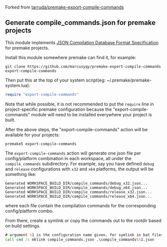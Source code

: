Forked from [tarruda/premake-export-compile-commands](https://github.com/tarruda/premake-export-compile-commands)

## Generate compile_commands.json for premake projects

This module implements [JSON Compilation Database Format
Specification](http://clang.llvm.org/docs/JSONCompilationDatabase.html) for
premake projects.

Install this module somewhere premake can find it, for example:

```
git clone https://github.com/marcusyqy/premake-export-compile-commands export-compile-commands
```

Then put this at the top of your system script(eg: ~/.premake/premake-system.lua):

```lua
require "export-compile-commands"
```

Note that while possible, it is not recommended to put the `require` line in
project-specific premake configuration because the "export-compile-commands"
module will need to be installed everywhere your project is built.

After the above steps, the "export-compile-commands" action will be available
for your projects:

```
premake5 export-compile-commands
```

The `export-compile-commands` action will generate one json file per
config/platform combination in each workspace, all under the `compile_commands`
subdirectory. For example, say you have defined `debug` and `release`
configurations with `x32` and `x64` platforms, the output will be something
like:

```
Generated WORKSPACE_BUILD_DIR/compile_commands/debug_x32.json...
Generated WORKSPACE_BUILD_DIR/compile_commands/debug_x64.json...
Generated WORKSPACE_BUILD_DIR/compile_commands/release_x32.json...
Generated WORKSPACE_BUILD_DIR/compile_commands/release_x64.json...
```

where each file contain the compilation commands for the corresponding
config/platform combo.

From there, create a symlink or copy the commands out to the rootdir based on build settings. 
```bat
# argument %1 is the configuration name given. for symlink in bat files
call cmd /c mklink compile_commands.json .\compile_commands\%1.json
```
